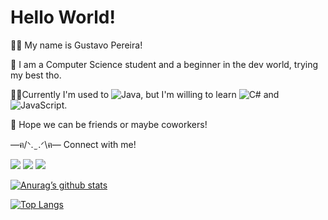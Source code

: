 # Hello World!

:technologist: My name is Gustavo Pereira!


:bricks: I am a Computer Science student and a beginner in the dev world, trying my best tho.

:hammer::memo:Currently I'm used to ![Java](https://img.shields.io/badge/java-%23ED8B00.svg?style=for-the-badge&logo=openjdk&logoColor=white), but I'm willing to learn  ![C#](https://img.shields.io/badge/c%23-%23239120.svg?style=for-the-badge&logo=c-sharp&logoColor=white) and ![JavaScript](https://img.shields.io/badge/javascript-%23323330.svg?style=for-the-badge&logo=javascript&logoColor=%23F7DF1E).


:seedling: Hope we can be friends or maybe coworkers! 

 —ฅ/ᐠ. ̫ .ᐟ\ฅ—
 Connect with me!
 
<a href = "mailto:gustavopereiraplo2@gmail.com"><img src="https://img.shields.io/badge/-Gmail-%23333?style=for-the-badge&logo=gmail&logoColor=white" target="_blank"></a>
<a href = "https://www.linkedin.com/in/gustavo-pereira-oliveira-lima-29325820b/"><img src="https://img.shields.io/badge/-Linkedin-%23333?style=for-the-badge&logo=linkedin&logoColor=blue" target="_blank"></a>
<a href = "instagram.com/custafo"><img src="https://img.shields.io/badge/-Instagram-%23333?style=for-the-badge&logo=instagram&logoColor=pink" target="_blank"></a>

[![Anurag’s github stats](https://github-readme-stats.vercel.app/api?username=custafo)](https://github.com/custafo)

[![Top Langs](https://github-readme-stats.vercel.app/api/top-langs/?username=custafo&layout=compact)](https://github.com/custafo)
